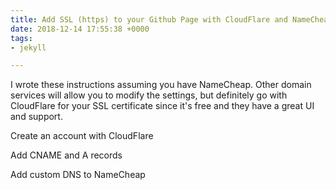 ```yaml
---
title: Add SSL (https) to your Github Page with CloudFlare and NameCheap
date: 2018-12-14 17:55:38 +0000
tags:
- jekyll

---
```

I wrote these instructions assuming you have NameCheap. Other domain services will allow you to modify the settings, but definitely go with CloudFlare for your SSL certificate since it's free and they have a great UI and support. 

Create an account with CloudFlare

Add CNAME and A records

Add custom DNS to NameCheap